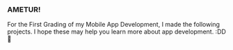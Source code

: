 ### AMETUR!
For the First Grading of my Mobile App Development, I made the following projects. I hope these may help you learn more about app development. :DD 💖
